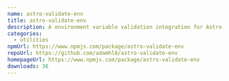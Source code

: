 ```yaml
---
name: astro-validate-env
title: astro-validate-env
description: A environment variable validation integration for Astro
categories:
  - utilities
npmUrl: https://www.npmjs.com/package/astro-validate-env
repoUrl: https://github.com/adamhl8/astro-validate-env
homepageUrl: https://www.npmjs.com/package/astro-validate-env
downloads: 36
---
```

